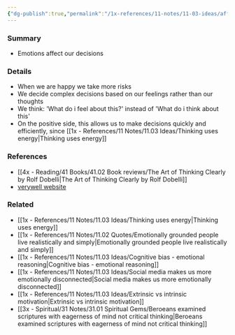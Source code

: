 ```yaml
---
{"dg-publish":true,"permalink":"/1x-references/11-notes/11-03-ideas/affect-heuristic-decisions-by-emotion/","title":"Affect Heuristic - decisions by emotion","created":"2022-12-28T21:58:02.000+03:00","updated":"2024-02-14T20:18:36.185+03:00"}
---
```



### Summary
- Emotions affect our decisions

### Details
- When we are happy we take more risks
- We decide complex decisions based on our feelings rather than our thoughts
- We think: 'What do i feel about this?' instead of 'What do i think about this'
- On the positive side, this allows us to make decisions quickly and efficiently, since [[1x - References/11 Notes/11.03 Ideas/Thinking uses energy\|Thinking uses energy]]

### References
- [[4x - Reading/41 Books/41.02 Book reviews/The Art of Thinking Clearly by Rolf Dobelli\|The Art of Thinking Clearly by Rolf Dobelli]]
- [verywell website](https://www.verywellmind.com/what-is-the-affect-heuristic-2795028)

### Related
- [[1x - References/11 Notes/11.03 Ideas/Thinking uses energy\|Thinking uses energy]]
- [[1x - References/11 Notes/11.02 Quotes/Emotionally grounded people live realistically and simply\|Emotionally grounded people live realistically and simply]]
- [[1x - References/11 Notes/11.03 Ideas/Cognitive bias - emotional reasoning\|Cognitive bias - emotional reasoning]]
- [[1x - References/11 Notes/11.03 Ideas/Social media makes us more emotionally disconnected\|Social media makes us more emotionally disconnected]]
- [[1x - References/11 Notes/11.03 Ideas/Extrinsic vs intrinsic motivation\|Extrinsic vs intrinsic motivation]]
- [[3x - Spiritual/31 Notes/31.01 Spiritual Gems/Beroeans examined scriptures with eagerness of mind not critical thinking\|Beroeans examined scriptures with eagerness of mind not critical thinking]]